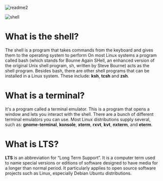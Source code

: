 ![readme2](https://user-images.githubusercontent.com/60374349/77229662-224fb100-6b5d-11ea-89ff-188607b48859.png)


![shell](https://user-images.githubusercontent.com/60374349/77265642-3bdf1e80-6c6b-11ea-904f-c74efc5c4657.png)

# What is the shell?
The shell is a program that takes commands from the keyboard and gives them to the operating system to perform
On most Linux systems a program called bash (which stands for Bourne Again SHell, an enhanced version of the original Unix shell program, sh, written by Steve Bourne) acts as the shell program. Besides bash, there are other shell programs that can be installed in a Linux system. These include: **ksh**, **tcsh** and **zsh**.

# What is a terminal?
It's a program called a terminal emulator. This is a program that opens a window and lets you interact with the shell. There are a bunch of different terminal emulators you can use. Most Linux distributions supply several, such as: **gnome-terminal**, **konsole**, **xterm**, **rxvt**, **kvt**, **nxterm**, and **eterm**.

# What is LTS?
**LTS** is an abbreviation for “Long Term Support”.
It is a computer term used to name special versions or editions of software designed to have media for a longer than normal period. It particularly applies to open source software projects such as Linux, especially Debian Ubuntu distributions.

